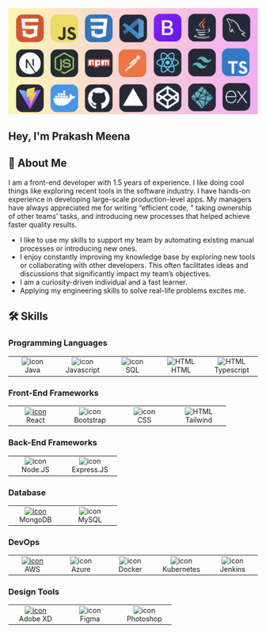 <a href="https://www.linkedin.com/in/praakashhh/">
   <img src="/cover.png" alt="Prakash Meena Cover" height="max"/>
</a>

## Hey, I'm Prakash Meena 

## 🚀 About Me

  I am a front-end developer with 1.5 years of experience. I like doing cool things like exploring recent tools in the software industry. I have hands-on experience in developing large-scale production-level apps. My managers have always appreciated me for writing “efficient code, " taking ownership of other teams' tasks, and introducing new processes that helped achieve faster quality results.

<ul>
<li/>I like to use my skills to support my team by automating existing manual processes or introducing new ones.</li>
<li/>I enjoy constantly improving my knowledge base by exploring new tools or collaborating with other developers. This often facilitates ideas and discussions that significantly impact my team’s objectives.</li>
<li/>I am a curiosity-driven individual and a fast learner.</li>
<li/>Applying my engineering skills to solve real-life problems excites me.</li>
</ul>

## 🛠️ Skills

### Programming Languages
<table>
  <tr>
    <td align="center" width="96">
        <img src="https://skillicons.dev/icons?i=java" alt="icon" width="65" height="65" />
      <br>Java
    </td>
    <td align="center" width="96">
        <img src="https://skillicons.dev/icons?i=js" alt="icon" width="65" height="65" />
      <br>Javascript
    </td>
    <td align="center" width="96">
        <img src="https://skillicons.dev/icons?i=mysql" alt="icon" width="65" height="65" />
      <br>SQL
    </td>
    <td align="center"  width="96">
        <img src="https://skillicons.dev/icons?i=html" width="48" height="48" alt="HTML" />
      <br>HTML
    </td>
    <td align="center"  width="96">
        <img src="https://skillicons.dev/icons?i=ts" width="48" height="48" alt="HTML" />
      <br>Typescript
    </td>
    </tr>
</table>

### Front-End Frameworks
<table>
  <tr>
    <td align="center" width="96">
      <a href="#macropower-tech">
        <img src="https://skillicons.dev/icons?i=react" alt="icon" width="65" height="65" />
      </a>
      <br>React
    </td>
    <td align="center" width="96">
        <img src="https://skillicons.dev/icons?i=bootstrap" alt="icon" width="65" height="65" />
      <br>Bootstrap
    </td>
    <td align="center" width="96">
        <img src="https://skillicons.dev/icons?i=css" alt="icon" width="65" height="65" />
      <br>CSS
    </td>
    <td align="center"  width="96">
        <img src="https://skillicons.dev/icons?i=tailwind" width="48" height="48" alt="HTML" />
      <br>Tailwind
    </td>
  </tr>
</table>

### Back-End Frameworks
<table>
  <tr>
    <td align="center" width="96">
        <img src="https://skillicons.dev/icons?i=nodejs" alt="icon" width="65" height="65" />
      <br>Node.JS
    </td>
    <td align="center" width="96">
        <img src="https://skillicons.dev/icons?i=express" alt="icon" width="65" height="65" />
      <br>Express.JS
    </td>
  </tr>
</table>

### Database
<table>
  <tr>
    <td align="center" width="96">
      <a href="#macropower-tech">
        <img src="https://skillicons.dev/icons?i=mongodb" alt="icon" width="65" height="65" />
      </a>
      <br>MongoDB
    </td>
    <td align="center" width="96">
        <img src="https://skillicons.dev/icons?i=mysql" alt="icon" width="65" height="65" />
      <br>MySQL
    </td>
    <tr>
    </tr>
</table>

### DevOps
<table>
  <tr>
    <td align="center" width="96">
      <a href="#macropower-tech">
        <img src="https://skillicons.dev/icons?i=aws" alt="icon" width="65" height="65" />
      </a>
      <br>AWS
    </td>
    <td align="center" width="96">
        <img src="https://skillicons.dev/icons?i=azure" alt="icon" width="65" height="65" />
      <br>Azure
    </td>
    <td align="center" width="96">
        <img src="https://skillicons.dev/icons?i=docker" alt="icon" width="65" height="65" />
      <br>Docker
    </td>
    <td align="center" width="96">
        <img src="https://skillicons.dev/icons?i=kubernetes" alt="icon" width="65" height="65" />
      <br>Kubernetes
    </td>
    <td align="center" width="96">
        <img src="https://skillicons.dev/icons?i=jenkins" alt="icon" width="65" height="65" />
      <br>Jenkins
    </td>
    <tr>
    </tr>
</table>

### Design Tools
<table>
  <tr>
    <td align="center" width="96">
      <a href="#macropower-tech">
        <img src="https://skillicons.dev/icons?i=xd" alt="icon" width="65" height="65" />
      </a>
      <br>Adobe XD
    </td>
    <td align="center" width="96">
        <img src="https://skillicons.dev/icons?i=figma" alt="icon" width="65" height="65" />
      <br>Figma
    </td>
    <td align="center" width="96">
        <img src="https://skillicons.dev/icons?i=photoshop" alt="icon" width="65" height="65" />
      <br>Photoshop
    </td>
    <tr>
    </tr>
</table>

